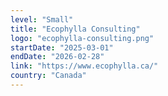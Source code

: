 ```yaml
---
level: "Small"
title: "Ecophylla Consulting"
logo: "ecophylla-consulting.png"
startDate: "2025-03-01"
endDate: "2026-02-28"
link: "https://www.ecophylla.ca/"
country: "Canada"
---
```


